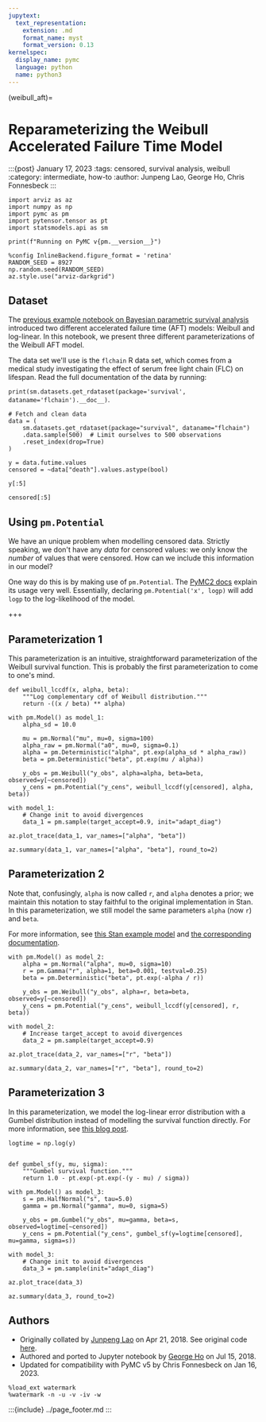 ```yaml
---
jupytext:
  text_representation:
    extension: .md
    format_name: myst
    format_version: 0.13
kernelspec:
  display_name: pymc
  language: python
  name: python3
---
```


(weibull_aft)=

# Reparameterizing the Weibull Accelerated Failure Time Model

:::{post} January 17, 2023
:tags: censored, survival analysis, weibull
:category: intermediate, how-to
:author: Junpeng Lao, George Ho, Chris Fonnesbeck
:::

```{code-cell} ipython3
import arviz as az
import numpy as np
import pymc as pm
import pytensor.tensor as pt
import statsmodels.api as sm

print(f"Running on PyMC v{pm.__version__}")
```

```{code-cell} ipython3
%config InlineBackend.figure_format = 'retina'
RANDOM_SEED = 8927
np.random.seed(RANDOM_SEED)
az.style.use("arviz-darkgrid")
```

## Dataset

The [previous example notebook on Bayesian parametric survival analysis](https://www.pymc.io/projects/examples/en/latest/survival_analysis/bayes_param_survival_pymc3.html) introduced two different accelerated failure time (AFT) models: Weibull and log-linear. In this notebook, we present three different parameterizations of the Weibull AFT model.

The data set we'll use is the `flchain` R data set, which comes from a medical study investigating the effect of serum free light chain (FLC) on lifespan. Read the full documentation of the data by running:

`print(sm.datasets.get_rdataset(package='survival', dataname='flchain').__doc__)`.

```{code-cell} ipython3
# Fetch and clean data
data = (
    sm.datasets.get_rdataset(package="survival", dataname="flchain")
    .data.sample(500)  # Limit ourselves to 500 observations
    .reset_index(drop=True)
)
```

```{code-cell} ipython3
y = data.futime.values
censored = ~data["death"].values.astype(bool)
```

```{code-cell} ipython3
y[:5]
```

```{code-cell} ipython3
censored[:5]
```

## Using `pm.Potential`

We have an unique problem when modelling censored data. Strictly speaking, we don't have any _data_ for censored values: we only know the _number_ of values that were censored. How can we include this information in our model?

One way do this is by making use of `pm.Potential`. The [PyMC2 docs](https://pymc-devs.github.io/pymc/modelbuilding.html#the-potential-class) explain its usage very well. Essentially, declaring `pm.Potential('x', logp)` will add `logp` to the log-likelihood of the model.

+++

## Parameterization 1

This parameterization is an intuitive, straightforward parameterization of the Weibull survival function. This is probably the first parameterization to come to one's mind.

```{code-cell} ipython3
def weibull_lccdf(x, alpha, beta):
    """Log complementary cdf of Weibull distribution."""
    return -((x / beta) ** alpha)
```

```{code-cell} ipython3
with pm.Model() as model_1:
    alpha_sd = 10.0

    mu = pm.Normal("mu", mu=0, sigma=100)
    alpha_raw = pm.Normal("a0", mu=0, sigma=0.1)
    alpha = pm.Deterministic("alpha", pt.exp(alpha_sd * alpha_raw))
    beta = pm.Deterministic("beta", pt.exp(mu / alpha))

    y_obs = pm.Weibull("y_obs", alpha=alpha, beta=beta, observed=y[~censored])
    y_cens = pm.Potential("y_cens", weibull_lccdf(y[censored], alpha, beta))
```

```{code-cell} ipython3
with model_1:
    # Change init to avoid divergences
    data_1 = pm.sample(target_accept=0.9, init="adapt_diag")
```

```{code-cell} ipython3
az.plot_trace(data_1, var_names=["alpha", "beta"])
```

```{code-cell} ipython3
az.summary(data_1, var_names=["alpha", "beta"], round_to=2)
```

## Parameterization 2

Note that, confusingly, `alpha` is now called `r`, and `alpha` denotes a prior; we maintain this notation to stay faithful to the original implementation in Stan. In this parameterization, we still model the same parameters `alpha` (now `r`) and `beta`.

For more information, see [this Stan example model](https://github.com/stan-dev/example-models/blob/5e9c5055dcea78ad756a6fb9b3ff9a77a0a4c22b/bugs_examples/vol1/kidney/kidney.stan) and [the corresponding documentation](https://www.mrc-bsu.cam.ac.uk/wp-content/uploads/WinBUGS_Vol1.pdf).

```{code-cell} ipython3
with pm.Model() as model_2:
    alpha = pm.Normal("alpha", mu=0, sigma=10)
    r = pm.Gamma("r", alpha=1, beta=0.001, testval=0.25)
    beta = pm.Deterministic("beta", pt.exp(-alpha / r))

    y_obs = pm.Weibull("y_obs", alpha=r, beta=beta, observed=y[~censored])
    y_cens = pm.Potential("y_cens", weibull_lccdf(y[censored], r, beta))
```

```{code-cell} ipython3
with model_2:
    # Increase target_accept to avoid divergences
    data_2 = pm.sample(target_accept=0.9)
```

```{code-cell} ipython3
az.plot_trace(data_2, var_names=["r", "beta"])
```

```{code-cell} ipython3
az.summary(data_2, var_names=["r", "beta"], round_to=2)
```

## Parameterization 3

In this parameterization, we model the log-linear error distribution with a Gumbel distribution instead of modelling the survival function directly. For more information, see [this blog post](http://austinrochford.com/posts/2017-10-02-bayes-param-survival.html).

```{code-cell} ipython3
logtime = np.log(y)


def gumbel_sf(y, mu, sigma):
    """Gumbel survival function."""
    return 1.0 - pt.exp(-pt.exp(-(y - mu) / sigma))
```

```{code-cell} ipython3
with pm.Model() as model_3:
    s = pm.HalfNormal("s", tau=5.0)
    gamma = pm.Normal("gamma", mu=0, sigma=5)

    y_obs = pm.Gumbel("y_obs", mu=gamma, beta=s, observed=logtime[~censored])
    y_cens = pm.Potential("y_cens", gumbel_sf(y=logtime[censored], mu=gamma, sigma=s))
```

```{code-cell} ipython3
with model_3:
    # Change init to avoid divergences
    data_3 = pm.sample(init="adapt_diag")
```

```{code-cell} ipython3
az.plot_trace(data_3)
```

```{code-cell} ipython3
az.summary(data_3, round_to=2)
```

## Authors

- Originally collated by [Junpeng Lao](https://junpenglao.xyz/) on Apr 21, 2018. See original code [here](https://github.com/junpenglao/Planet_Sakaar_Data_Science/blob/65447fdb431c78b15fbeaef51b8c059f46c9e8d6/PyMC3QnA/discourse_1107.ipynb).
- Authored and ported to Jupyter notebook by [George Ho](https://eigenfoo.xyz/) on Jul 15, 2018.
- Updated for compatibility with PyMC v5 by Chris Fonnesbeck on Jan 16, 2023.

```{code-cell} ipython3
%load_ext watermark
%watermark -n -u -v -iv -w
```

:::{include} ../page_footer.md
:::
